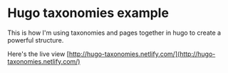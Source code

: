 # Hugo taxonomies example

This is how I'm using taxonomies and pages together in hugo to create a powerful structure.

Here's the live view [http://hugo-taxonomies.netlify.com/](http://hugo-taxonomies.netlify.com/)
